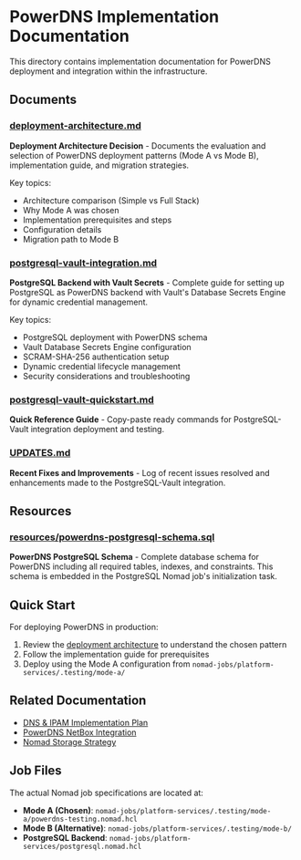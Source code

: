 # PowerDNS Implementation Documentation

This directory contains implementation documentation for PowerDNS deployment and integration within the infrastructure.

## Documents

### [deployment-architecture.md](deployment-architecture.md)

**Deployment Architecture Decision** - Documents the evaluation and selection of PowerDNS deployment patterns (Mode A vs Mode B), implementation guide, and migration strategies.

Key topics:

- Architecture comparison (Simple vs Full Stack)
- Why Mode A was chosen
- Implementation prerequisites and steps
- Configuration details
- Migration path to Mode B

### [postgresql-vault-integration.md](postgresql-vault-integration.md)

**PostgreSQL Backend with Vault Secrets** - Complete guide for setting up PostgreSQL as PowerDNS backend with Vault's Database Secrets Engine for dynamic credential management.

Key topics:

- PostgreSQL deployment with PowerDNS schema
- Vault Database Secrets Engine configuration
- SCRAM-SHA-256 authentication setup
- Dynamic credential lifecycle management
- Security considerations and troubleshooting

### [postgresql-vault-quickstart.md](postgresql-vault-quickstart.md)

**Quick Reference Guide** - Copy-paste ready commands for PostgreSQL-Vault integration deployment and testing.

### [UPDATES.md](UPDATES.md)

**Recent Fixes and Improvements** - Log of recent issues resolved and enhancements made to the PostgreSQL-Vault integration.

## Resources

### [resources/powerdns-postgresql-schema.sql](resources/powerdns-postgresql-schema.sql)

**PowerDNS PostgreSQL Schema** - Complete database schema for PowerDNS including all required tables, indexes, and constraints. This schema is embedded in the PostgreSQL Nomad job's initialization task.

## Quick Start

For deploying PowerDNS in production:

1. Review the [deployment architecture](deployment-architecture.md) to understand the chosen pattern
2. Follow the implementation guide for prerequisites
3. Deploy using the Mode A configuration from `nomad-jobs/platform-services/.testing/mode-a/`

## Related Documentation

- [DNS & IPAM Implementation Plan](../dns-ipam/implementation-plan.md)
- [PowerDNS NetBox Integration](../dns-ipam/powerdns-netbox-integration.md)
- [Nomad Storage Strategy](../nomad/storage-strategy.md)

## Job Files

The actual Nomad job specifications are located at:

- **Mode A (Chosen)**: `nomad-jobs/platform-services/.testing/mode-a/powerdns-testing.nomad.hcl`
- **Mode B (Alternative)**: `nomad-jobs/platform-services/.testing/mode-b/`
- **PostgreSQL Backend**: `nomad-jobs/platform-services/postgresql.nomad.hcl`
